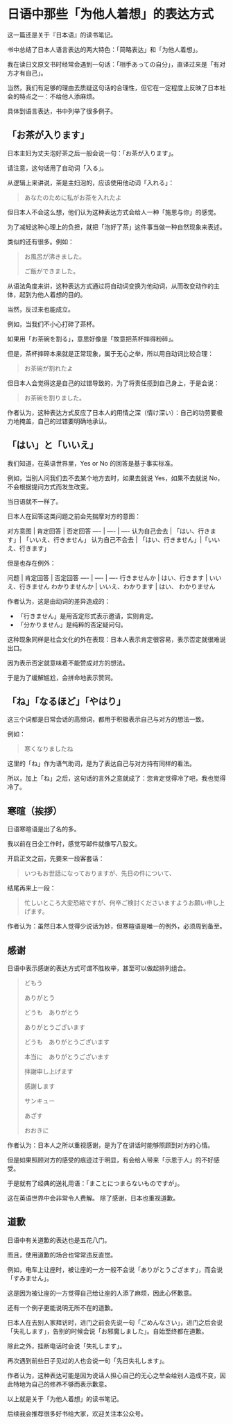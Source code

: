 # 日语中那些「为他人着想」的表达方式

这一篇还是关于『日本语』的读书笔记。

书中总结了日本人语言表达的两大特色：「简略表达」和「为他人着想」。

我在读日文原文书时经常会遇到一句话：「相手あっての自分」，直译过来是「有对方才有自己」。

当然，我们有足够的理由去质疑这句话的合理性，但它在一定程度上反映了日本社会的特点之一：不给他人添麻烦。

具体到语言表达，书中列举了很多例子。

## 「お茶が入ります」

日本主妇为丈夫泡好茶之后一般会说一句：「お茶が入ります」。

请注意，这句话用了自动词「入る」。

从逻辑上来讲说，茶是主妇泡的，应该使用他动词「入れる」：

> あなたのために私がお茶を入れたよ

但日本人不会这么想，他们认为这种表达方式会给人一种「施恩与你」的感觉。

为了减轻这种心理上的负担，就把「泡好了茶」这件事当做一种自然现象来表述。

类似的还有很多。例如：

> お風呂が沸きました。
>
> ご飯ができました。

从语法角度来讲，这种表达方式通过将自动词变换为他动词，从而改变动作的主体，起到为他人着想的目的。

当然，反过来也能成立。

例如，当我们不小心打碎了茶杯。

如果用「お茶碗を割る」，意思好像是「故意把茶杯摔得粉碎」。

但是，茶杯摔碎本来就是正常现象，属于无心之举，所以用自动词比较合理：

> お茶碗が割れたよ

但日本人会觉得这是自己的过错导致的，为了将责任揽到自己身上，于是会说：

> お茶碗を割りました。

作者认为，这种表达方式反应了日本人的用情之深（情け深い）：自己的功劳要极力地掩盖，自己的过错要明确地承认。

## 「はい」と「いいえ」

我们知道，在英语世界里，Yes or No 的回答是基于事实标准。

例如，当别人问我们去不去某个地方去时，如果去就说 Yes，如果不去就说 No，不会根据提问方式而发生改变。

当日语就不一样了。

日本人在回答这类问题之前会先揣摩对方的意图：

对方意图 | 肯定回答 | 否定回答
—- | —- | —-
认为自己会去 | 「はい、行きます」| 「いいえ、行きません」
认为自己不会去 | 「はい、行きません」|「いいえ、行きます」

但是也存在例外：

问题 | 肯定回答 | 否定回答
—- | —- | —-
行きませんか | はい、行きます | いいえ、行きません
わかりませんか | いいえ、わかります | はい、 わかりません

作者认为，这是由动词的差异造成的：

- 「行きません」是用否定形式表示邀请，实则肯定。
- 「分かりません」是纯粹的否定疑问句。

这种现象同样是社会文化的外在表现：日本人表示肯定很容易，表示否定就很难说出口。

因为表示否定就意味着不能赞成对方的想法。

于是为了缓解尴尬，会拼命地表示赞同。

## 「ね」「なるほど」「やはり」

这三个词都是日常会话的高频词，都用于积极表示自己与对方的想法一致。

例如：

> 寒くなりましたね

这里的「ね」作为语气助词，是为了表达自己与对方持有同样的看法。

所以，加上「ね」之后，这句话的言外之意就成了：您肯定觉得冷了吧，我也觉得冷了。

## 寒暄（挨拶）

日语寒暄语是出了名的多。

我以前在日企工作时，感觉写邮件就像写八股文。

开启正文之前，先要来一段客套话：

> いつもお世話になっておりますが、先日の件について、

结尾再来上一段：

> 忙しいところ大変恐縮ですが、何卒ご検討くださいますようお願い申し上げます。

作者认为：虽然日本人觉得少说话为妙，但寒暄语是唯一的例外，必须周到备至。

## 感谢

日语中表示感谢的表达方式可谓不胜枚举，甚至可以做起排列组合。

> どもう
>
> ありがとう
>
> どうも　ありがとう
>
> ありがとうございます
>
> どうも　ありがとうございます
>
> 本当に　ありがとうございます
>
> 拝謝申し上げます
>
> 感謝します
>
> サンキュー
>
> あざす
>
> おおきに

作者认为：日本人之所以重视感谢，是为了在讲话时能够照顾到对方的心情。

但是如果照顾对方的感受的痕迹过于明显，有会给人带来「示恩于人」的不好感受。

于是就有了经典的送礼用语：「まことにつまらないものですが」。

这在英语世界中会非常令人费解。
除了感谢，日本也重视道歉。

## 道歉

日语中有关道歉的表达也是五花八门。

而且，使用道歉的场合也常常违反直觉。

例如，电车上让座时，被让座的一方一般不会说「ありがとうござます」，而会说「すみません」。

这是因为被让座的一方觉得自己给让座的人添了麻烦，因此心怀歉意。

还有一个例子更能说明无所不在的道歉。

日本人在去别人家拜访时，进门之前会先说一句「ごめんなさい」，进门之后会说「失礼します」，告别的时候会说「お邪魔しました」。自始至终都在道歉。

除此之外，挂断电话时会说「失礼します」。

再次遇到前些日子见过的人也会说一句「先日失礼します」。

作者认为，这种表达可能是因为说话人担心自己的无心之举会给别人造成不变，因此特地为自己的修养不够而表示歉意。

以上就是关于「为他人着想」的读书笔记。

后续我会推荐很多好书给大家，欢迎关注本公众号。
